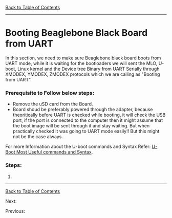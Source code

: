 [Back to Table of Contents](../Notes.md)
***

# Booting Beaglebone Black Board from UART

In this section, we need to make sure Beaglebone black board boots from UART mode, while it is waiting for the bootloaders we will sent the MLO, U-boot, Linux kernel and the Device tree Binary from UART Serially through XMODEX, YMODEX, ZMODEX protocols which we are calling as "Booting from UART".

### Prerequisite to Follow below steps:
* Remove the uSD card from the Board.
* Board shoud be preferably powered through the adapter, because theoritically before UART is checked while booting, it will check the USB port, if the port is connected to the computer then it might assume that the boot image will be sent through it and stay waiting. But when practically checked it was going to UART mode easily!! But this might not be the case always.

For more Information about the U-boot commands and Syntax Refer:
[U-Boot Most Useful commands and Syntax](SubsectionNotes/Uboot_commands.md).

### Steps:

1.

***

[Back to Table of Contents](../Notes.md)

Next: []()

Previous: []()
